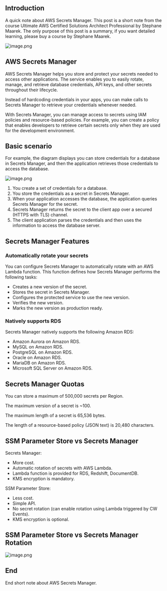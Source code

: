 ## Introduction
A quick note about AWS Secrets Manager. This post is a short note from the course Ultimate AWS Certified Solutions Architect Professional by Stephane Maarek. The only purpose of this post is a summary, if you want detailed learning, please buy a course by Stephane Maarek.

![image.png](https://images.viblo.asia/e7cb8a13-63e0-42a4-9c6f-97cb77e01c4e.png)

## AWS Secrets Manager
AWS Secrets Manager helps you store and protect your secrets needed to access other applications. The service enables you to easily rotate, manage, and retrieve database credentials, API keys, and other secrets throughout their lifecycle.

Instead of hardcoding credentials in your apps, you can make calls to Secrets Manager to retrieve your credentials whenever needed.

With Secrets Manager, you can manage access to secrets using IAM policies and resource-based policies. For example, you can create a policy that enables developers to retrieve certain secrets only when they are used for the development environment.

## Basic scenario
For example, the diagram displays you can store credentials for a database in Secrets Manager, and then the application retrieves those credentials to access the database.

![image.png](https://images.viblo.asia/08edb2ab-41a5-4d09-99ed-bbab2ab858e4.png)

1. You create a set of credentials for a database.
2. You store the credentials as a secret in Secrets Manager.
3. When your application accesses the database, the application queries Secrets Manager for the secret.
4. Secrets Manager returns the secret to the client app over a secured (HTTPS with TLS) channel.
5. The client application parses the credentials and then uses the information to access the database server.

## Secrets Manager Features
### Automatically rotate your secrets
You can configure Secrets Manager to automatically rotate with an AWS Lambda function. This function defines how Secrets Manager performs the following tasks:
+ Creates a new version of the secret.
+ Stores the secret in Secrets Manager.
+ Configures the protected service to use the new version.
+ Verifies the new version.
+ Marks the new version as production ready.

### Natively supports RDS
Secrets Manager natively supports the following Amazon RDS:
+ Amazon Aurora on Amazon RDS.
+ MySQL on Amazon RDS.
+ PostgreSQL on Amazon RDS.
+ Oracle on Amazon RDS.
+ MariaDB on Amazon RDS.
+ Microsoft SQL Server on Amazon RDS.

## Secrets Manager Quotas
You can store a maximum of 500,000 secrets per Region.

The maximum version of a secret is ~100.

The maximum length of a secret is 65,536 bytes.

The length of a resource-based policy (JSON text) is 20,480 characters.

## SSM Parameter Store vs Secrets Manager
Secrets Manager:
+ More cost.
+ Automatic rotation of secrets with AWS Lambda.
+ Lambda function is provided for RDS, Redshift, DocumentDB.
+ KMS encryption is mandatory.

SSM Parameter Store:
+ Less cost.
+ Simple API.
+ No secret rotation (can enable rotation using Lambda triggered by CW Events).
+ KMS encryption is optional.

## SSM Parameter Store vs Secrets Manager Rotation

![image.png](https://images.viblo.asia/0cfb4ae4-a41e-4a38-af30-09430ef2d2a6.png)

## End
End short note about AWS Secrets Manager.